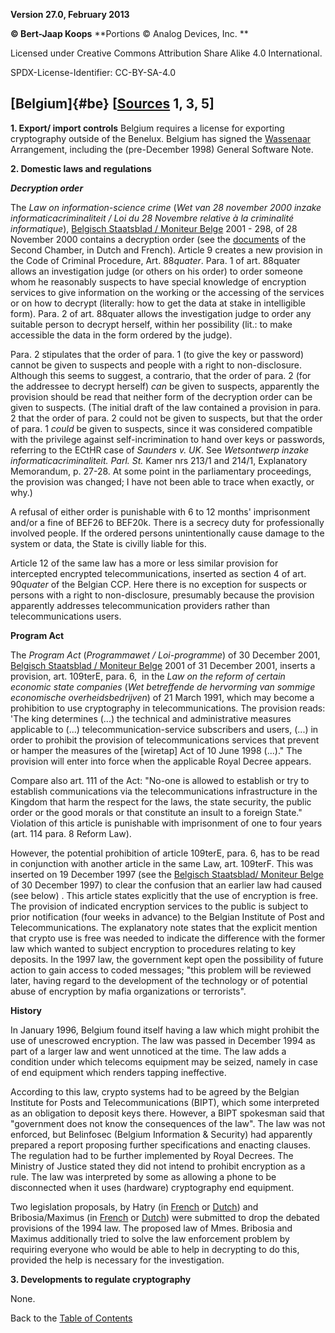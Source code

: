 **Version 27.0, February 2013**

**© Bert-Jaap Koops**
**Portions © Analog Devices, Inc. **  

Licensed under Creative Commons Attribution Share Alike 4.0 International.

SPDX-License-Identifier: CC-BY-SA-4.0

## [Belgium]{#be} \[[Sources](cls-srce.htm) 1, 3, 5\]

**1. Export/ import controls**
Belgium requires a license for exporting cryptography outside of the
Benelux. Belgium has signed the [Wassenaar](#Wassenaar) Arrangement,
including the (pre-December 1998) General Software Note.

**2. Domestic laws and regulations**

***Decryption order***

The *Law on information-science crime* (*Wet van 28 november 2000
inzake informaticacriminaliteit / Loi du 28 Novembre relative à la
criminalité informatique*), [Belgisch Staatsblad / Moniteur
Belge](http://194.7.188.122/cgi/welcome.pl) 2001 - 298, of 28 November
2000 contains a decryption order (see the
[documents](http://www.lachambre.be/cgi-bin/docs.bat?l=n&dir=213) of the
Second Chamber, in Dutch and French). Article 9 creates a new provision
in the Code of Criminal Procedure, Art. 88*quater*. Para. 1 of art.
88quater allows an investigation judge (or others on his order) to order
someone whom he reasonably suspects to have special knowledge of
encryption services to give information on the working or the accessing
of the services or on how to decrypt (literally: how to get the data at
stake in intelligible form). Para. 2 of art. 88quater allows the
investigation judge to order any suitable person to decrypt herself,
within her possibility (lit.: to make accessible the data in the form
ordered by the judge).

Para. 2 stipulates that the order of para. 1 (to give the key or
password) cannot be given to suspects and people with a right to
non-disclosure. Although this seems to suggest, a contrario, that the
order of para. 2 (for the addressee to decrypt herself) *can* be given
to suspects, apparently the provision should be read that neither form
of the decryption order can be given to suspects. (The initial draft of
the law contained a provision in para. 2 that the order of para. 2 could
not be given to suspects, but that the order of para. 1 *could* be given
to suspects, since it was considered compatible with the privilege
against self-incrimination to hand over keys or passwords, referring to
the ECtHR case of *Saunders v. UK*. See *Wetsontwerp inzake
informaticacriminaliteit. Parl. St.* Kamer nrs 213/1 and 214/1,
Explanatory Memorandum, p. 27-28. At some point in the parliamentary
proceedings, the provision was changed; I have not been able to trace
when exactly, or why.)

A refusal of either order is punishable with 6 to 12 months\'
imprisonment and/or a fine of BEF26 to BEF20k. There is a secrecy duty
for professionally involved people. If the ordered persons
unintentionally cause damage to the system or data, the State is civilly
liable for this.

Article 12 of the same law has a more or less similar provision for
intercepted encrypted telecommunications, inserted as section 4 of art.
90*quater* of the Belgian CCP. Here there is no exception for suspects
or persons with a right to non-disclosure, presumably because the
provision apparently addresses telecommunication providers rather than
telecommunications users.

**Program Act**

The *Program Act* (*Programmawet / Loi-programme*) of 30 December
2001, [Belgisch Staatsblad / Moniteur
Belge](http://212.190.77.115/mopdf/2001/12/31_1.pdf#Page34) 2001 of 31
December 2001, inserts a provision, art. 109terE, para. 6,  in the *Law
on the reform of certain economic state companies* (*Wet betreffende de
hervorming van sommige economische overheidsbedrijven*) of 21 March
1991, which may become a prohibition to use cryptography in
telecommunications. The provision reads: \'The king determines (\...)
the technical and administrative measures applicable to (\...)
telecommunication-service subscribers and users, (\...) in order to
prohibit the provision of telecommunications services that prevent or
hamper the measures of the \[wiretap\] Act of 10 June 1998 (\...).\" The
provision will enter into force when the applicable Royal Decree
appears.

Compare also art. 111 of the Act: \"No-one is allowed to establish or
try to establish communications via the telecommunications
infrastructure in the Kingdom that harm the respect for the laws, the
state security, the public order or the good morals or that constitute
an insult to a foreign State.\" Violation of this article is punishable
with imprisonment of one to four years (art. 114 para. 8 Reform Law). 

However, the potential prohibition of article 109terE, para. 6, has to
be read in conjunction with another article in the same Law, art.
109terF. This was inserted on 19 December 1997 (see the [Belgisch
Staatsblad/ Moniteur Belge](http://www.just.fgov.be/) of 30 December
1997) to clear the confusion that an earlier law had caused (see below)
. This article states explicitly that the use of encryption is free. The
provision of indicated encryption services to the public is subject to
prior notification (four weeks in advance) to the Belgian Institute of
Post and Telecommunications. The explanatory note states that the
explicit mention that crypto use is free was needed to indicate the
difference with the former law which wanted to subject encryption to
procedures relating to key deposits. In the 1997 law, the government
kept open the possibility of future action to gain access to coded
messages; \"this problem will be reviewed later, having regard to the
development of the technology or of potential abuse of encryption by
mafia organizations or terrorists\".

**History**

In January 1996, Belgium found itself having a law which might
prohibit the use of unescrowed encryption. The law was passed in
December 1994 as part of a larger law and went unnoticed at the time.
The law adds a condition under which telecoms equipment may be seized,
namely in case of end equipment which renders tapping ineffective.

According to this law, crypto systems had to be agreed by the Belgian
Institute for Posts and Telecommunications (BIPT), which some
interpreted as an obligation to deposit keys there. However, a BIPT
spokesman said that \"government does not know the consequences of the
law\". The law was not enforced, but Belinfosec (Belgium Information &
Security) had apparently prepared a report proposing further
specifications and enacting clauses. The regulation had to be further
implemented by Royal Decrees. The Ministry of Justice stated they did
not intend to prohibit encryption as a rule. The law was interpreted by
some as allowing a phone to be disconnected when it uses (hardware)
cryptography end equipment.

Two legislation proposals, by Hatry (in
[French](http://www.senate.be/docs/lex/1/1-343/1-343-1_fr.html) or
[Dutch](http://www.senate.be/docs/lex/1/1-343/1-343-1_nl.html)) and
Bribosia/Maximus (in
[French](http://www.senate.be/docs/lex/1/1-352/1-352-1_fr.html) or
[Dutch](http://www.senate.be/docs/lex/1/1-352/1-352-1_nl.html)) were
submitted to drop the debated provisions of the 1994 law. The proposed
law of Mmes. Bribosia and Maximus additionally tried to solve the law
enforcement problem by requiring everyone who would be able to help in
decrypting to do this, provided the help is necessary for the
investigation.

**3. Developments to regulate cryptography**

None.

Back to the [Table of Contents](index.md)

